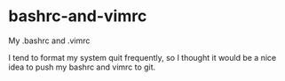 bashrc-and-vimrc
================

My .bashrc and .vimrc

I tend to format my system quit frequently, 
so I thought it would be a nice idea to push my bashrc and vimrc to git.
